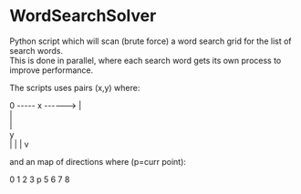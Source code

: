 # WordSearchSolver
Python script which will scan (brute force) a word search grid for the list of search words.   
This is done in parallel, where each search word gets its own process to improve performance.

The scripts uses pairs (x,y) where:  

0 ----- x ------>
|  
|  
|  
y  
|
|
|
v

and an map of directions where (p=curr point):

0 1 2
3 p 5
6 7 8
